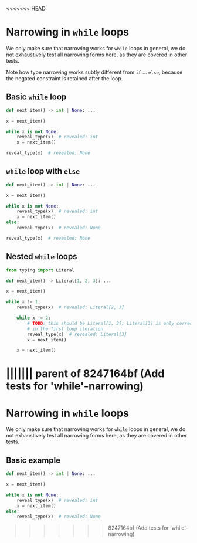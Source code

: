 <<<<<<< HEAD
# Narrowing in `while` loops

We only make sure that narrowing works for `while` loops in general, we do not exhaustively test all
narrowing forms here, as they are covered in other tests.

Note how type narrowing works subtly different from `if` ... `else`, because the negated constraint
is retained after the loop.

## Basic `while` loop

```py
def next_item() -> int | None: ...

x = next_item()

while x is not None:
    reveal_type(x)  # revealed: int
    x = next_item()

reveal_type(x)  # revealed: None
```

## `while` loop with `else`

```py
def next_item() -> int | None: ...

x = next_item()

while x is not None:
    reveal_type(x)  # revealed: int
    x = next_item()
else:
    reveal_type(x)  # revealed: None

reveal_type(x)  # revealed: None
```

## Nested `while` loops

```py
from typing import Literal

def next_item() -> Literal[1, 2, 3]: ...

x = next_item()

while x != 1:
    reveal_type(x)  # revealed: Literal[2, 3]

    while x != 2:
        # TODO: this should be Literal[1, 3]; Literal[3] is only correct
        # in the first loop iteration
        reveal_type(x)  # revealed: Literal[3]
        x = next_item()

    x = next_item()
```
||||||| parent of 8247164bf (Add tests for 'while'-narrowing)
=======
# Narrowing in `while` loops

We only make sure that narrowing works for `while` loops in general, we do not exhaustively test all
narrowing forms here, as they are covered in other tests.

## Basic example

```py
def next_item() -> int | None: ...

x = next_item()

while x is not None:
    reveal_type(x)  # revealed: int
    x = next_item()
else:
    reveal_type(x)  # revealed: None
```
>>>>>>> 8247164bf (Add tests for 'while'-narrowing)
